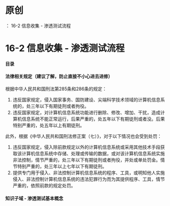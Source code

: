 # 原创
：  16-2 信息收集 - 渗透测试流程

# 16-2 信息收集 - 渗透测试流程

#### 目录

#### 法律相关规定（建议了解，防止直接不小心进去进修）

根据中华人民共和国刑法第285条和286条的规定：

1.  违反国家规定，侵入国家事务、国防建设、尖端科学技术领域的计算机信息系统的，处三年以下有期徒刑或者拘役。 
1.  违反国家规定，对计算机信息系统功能进行删除、修改、增加、干扰，造成计算机信息系统不能正常运行，后果严重的，处五年以下有期徒刑或者没。后果特别严重的，处五年以上有期徒刑。 

此外，根据《中华人民共和国刑法修正案（七）》，对于以下情况也会受到处罚：

1.  违反国家规定，侵入除前款规定以外的计算机信息系统或采用其他技术手段获取该计算机信息系统中存储、处理或传输的数据，或对该计算机信息系统实施非法控制，情节严重的，处三年以下有期徒刑或者拘役，并处或单处罚金。情节特别严重的，处三年以上七年以下有期徒刑。 
1.  提供专门用于侵入、非法控制计算机信息系统的程序、工具，或明知他人实施侵入、非法控制计算机信息系统的违法犯罪行为而为其提供程序、工具，情节严重的，依照前款的规定处罚。 

#### 知识子域 - 渗透测试基本概念
